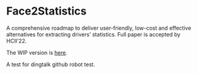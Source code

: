 # Face2Statistics

A comprehensive roadmap to deliver user-friendly, low-cost and effective alternatives for extracting drivers’ statistics. Full paper is accepted by HCII'22.

The WIP version is [here](https://github.com/unnc-ucc/Face2Multimodal).

A test for dingtalk github robot test.

